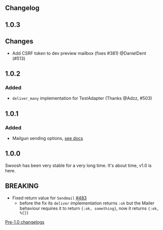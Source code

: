 ## Changelog

## 1.0.3

## Changes

- Add CSRF token to dev preview mailbox (fixes #381) @DanielDent (#513)


## 1.0.2

### Added

- `deliver_many` implementation for TestAdapter (Thanks @Adzz, #503)

## 1.0.1

### Added

- Mailgun sending options, [see docs](https://hexdocs.pm/swoosh/Swoosh.Adapters.Mailgun.html)

## 1.0.0

Swoosh has been very stable for a very long time. It's about time, v1.0 is here.

## BREAKING

- Fixed return value for `Sendmail` [#483](https://github.com/swoosh/swoosh/pull/483)
  - before the fix its `deliver` implementation returns `:ok` but the Mailer behaviour requires it to return `{:ok, something}`, now it returns `{:ok, %{}}`

[Pre-1.0 changelogs](https://github.com/swoosh/swoosh/blob/pre-1.0/README.md)
